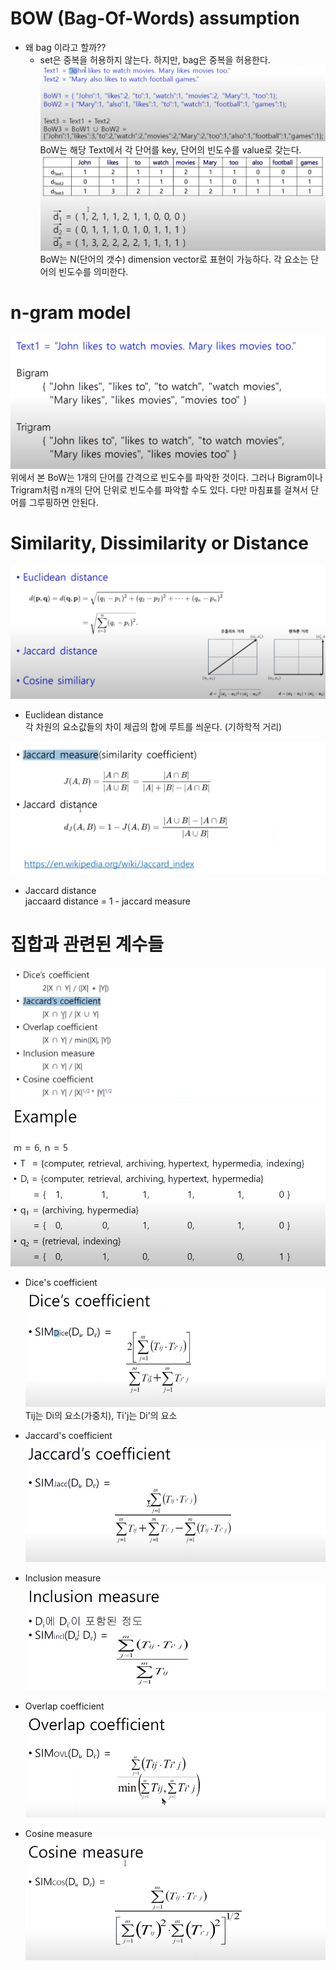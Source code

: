 # BOW (Bag-Of-Words) assumption
* 왜 bag 이라고 할까??  
  - set은 중복을 허용하지 않는다. 하지만, bag은 중복을 허용한다.  
    ![img_12.png](img_12.png)  
    BoW는 해당 Text에서 각 단어를 key, 단어의 빈도수를 value로 갖는다.  
    ![img_13.png](img_13.png)  
    BoW는 N(단어의 갯수) dimension vector로 표현이 가능하다. 각 요소는 단어의 빈도수를 의미한다.  
    
# n-gram model  
![img_14.png](img_14.png)  
위에서 본 BoW는 1개의 단어를 간격으로 빈도수를 파악한 것이다. 그러나 Bigram이나 Trigram처럼
n개의 단어 단위로 빈도수를 파악할 수도 있다. 다만 마침표를 걸쳐서 단어를 그루핑하면 안된다.

# Similarity, Dissimilarity or Distance  
![img_15.png](img_15.png)  
* Euclidean distance  
  각 차원의 요소값들의 차이 제곱의 합에 루트를 씌운다. (기하학적 거리)  
  
![img_16.png](img_16.png)  
* Jaccard distance  
  jaccaard distance = 1 - jaccard measure
  
# 집합과 관련된 계수들  
![img_17.png](img_17.png)  
![img_19.png](img_19.png)  

* Dice's coefficient
![img_18.png](img_18.png)  
  Tij는 Di의 요소(가중치), Ti'j는 Di'의 요소
  
* Jaccard's coefficient
![img_20.png](img_20.png)

* Inclusion measure
![img_22.png](img_22.png)

* Overlap coefficient
![img_23.png](img_23.png)

* Cosine measure
  ![img_21.png](img_21.png)